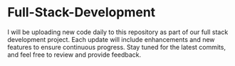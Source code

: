 # Full-Stack-Development
I will be uploading new code daily to this repository as part of our full stack development project. Each update will include enhancements and new features to ensure continuous progress. Stay tuned for the latest commits, and feel free to review and provide feedback.